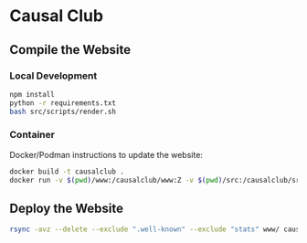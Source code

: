 # Causal Club

## Compile the Website

### Local Development

```bash
npm install
python -r requirements.txt
bash src/scripts/render.sh
```

### Container

Docker/Podman instructions to update the website:

```bash
docker build -t causalclub .
docker run -v $(pwd)/www:/causalclub/www:Z -v $(pwd)/src:/causalclub/src:Z causalclub
```

## Deploy the Website

```bash
rsync -avz --delete --exclude ".well-known" --exclude "stats" www/ causalclub:/web/
```
